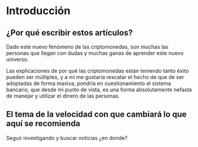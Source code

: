 # Introducción

## ¿Por qué escribir estos artículos?

Dado este nuevo fenómeno de las criptomonedas, son muchas las personas que llegan con dudas y muchas ganas de aprender este nuevo universo. 

Las explicaciones de por qué las criptomonedas están teniendo tanto éxito pueden ser múltiples, y a mí me gustaría rescatar el hecho de que de ser adoptadas de forma masiva, pondría en cuestionamiento el sistema bancario, que desde mi punto de vista, es una forma absolutamente nefasta de manejar y utilizar el dinero de las personas.  

## El tema de la velocidad con que cambiará lo que aquí se recomienda

Seguir investigando y buscar noticias ¿en donde?

